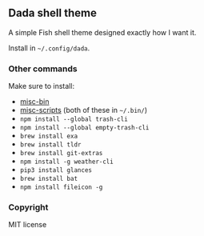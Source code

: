 ## Dada shell theme

A simple Fish shell theme designed exactly how I want it.

Install in `~/.config/dada`.

### Other commands

Make sure to install:

* [misc-bin](https://bitbucket.org/msikma/misc-bin)
* [misc-scripts](https://github.com/msikma/misc-scripts) (both of these in `~/.bin/`)
* `npm install --global trash-cli`
* `npm install --global empty-trash-cli`
* `brew install exa`
* `brew install tldr`
* `brew install git-extras`
* `npm install -g weather-cli`
* `pip3 install glances`
* `brew install bat`
* `npm install fileicon -g`

### Copyright

MIT license
